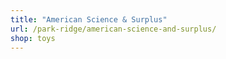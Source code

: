 ```yaml
---
title: "American Science & Surplus"
url: /park-ridge/american-science-and-surplus/
shop: toys
---
```

